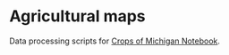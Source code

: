 # Agricultural maps

Data processing scripts for [Crops of Michigan Notebook](https://observablehq.com/d/86badcdf02239dc9).
